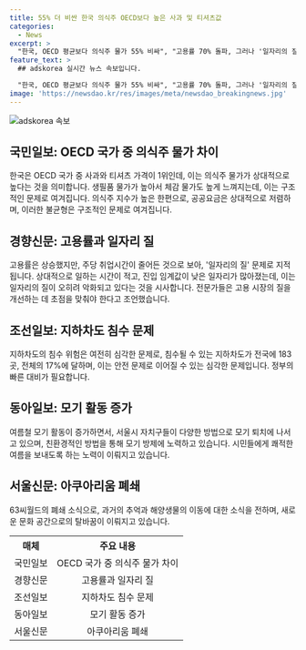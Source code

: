 ```yaml
---
title: 55% 더 비싼 한국 의식주 OECD보다 높은 사과 및 티셔츠값
categories:
  - News
excerpt: >
  "한국, OECD 평균보다 의식주 물가 55% 비싸", "고용률 70% 돌파, 그러나 '일자리의 질' 문제 제기", "183곳 지하차도가 홍수 위험, 대책 필요", "서울, 모기 활동 지수 최고치...드론으로 퇴치 시작", "'63씨월드' 이번 달 종업, 퐁피두센터 분관으로 변신" - 다양한 이슈 속 주목받는 정보를 만나보세요. (총 148자)
feature_text: >
  ## adskorea 실시간 뉴스 속보입니다.

  "한국, OECD 평균보다 의식주 물가 55% 비싸", "고용률 70% 돌파, 그러나 '일자리의 질' 문제 제기", "183곳 지하차도가 홍수 위험, 대책 필요", "서울, 모기 활동 지수 최고치...드론으로 퇴치 시작", "'63씨월드' 이번 달 종업, 퐁피두센터 분관으로 변신" - 다양한 이슈 속 주목받는 정보를 만나보세요. (총 148자)
image: 'https://newsdao.kr/res/images/meta/newsdao_breakingnews.jpg'
---
```


<p><img src="https://newsdao.kr/res/images/meta/newsdao_breakingnews.jpg" alt="adskorea 속보" /></p>

<h2 data-ke-size="size26">국민일보: OECD 국가 중 의식주 물가 차이</h2>

<p data-ke-size="size16">한국은 OECD 국가 중 사과와 티셔츠 가격이 1위인데, 이는 의식주 물가가 상대적으로 높다는 것을 의미합니다. 생필품 물가가 높아서 체감 물가도 높게 느껴지는데, 이는 구조적인 문제로 여겨집니다. 의식주 지수가 높은 한편으로, 공공요금은 상대적으로 저렴하며, 이러한 불균형은 구조적인 문제로 여겨집니다.</p>

<h2 data-ke-size="size26">경향신문: 고용률과 일자리 질</h2>

<p data-ke-size="size16">고용률은 상승했지만, 주당 취업시간이 줄어든 것으로 보아, '일자리의 질' 문제로 지적됩니다. 상대적으로 일하는 시간이 적고, 진입 임계값이 낮은 일자리가 많아졌는데, 이는 일자리의 질이 오히려 악화되고 있다는 것을 시사합니다. 전문가들은 고용 시장의 질을 개선하는 데 초점을 맞춰야 한다고 조언했습니다.</p>

<h2 data-ke-size="size26">조선일보: 지하차도 침수 문제</h2>

<p data-ke-size="size16">지하차도의 침수 위험은 여전히 심각한 문제로, 침수될 수 있는 지하차도가 전국에 183곳, 전체의 17%에 달하며, 이는 안전 문제로 이어질 수 있는 심각한 문제입니다. 정부의 빠른 대비가 필요합니다.</p>

<h2 data-ke-size="size26">동아일보: 모기 활동 증가</h2>

<p data-ke-size="size16">여름철 모기 활동이 증가하면서, 서울시 자치구들이 다양한 방법으로 모기 퇴치에 나서고 있으며, 친환경적인 방법을 통해 모기 방제에 노력하고 있습니다. 시민들에게 쾌적한 여름을 보내도록 하는 노력이 이뤄지고 있습니다.</p>

<h2 data-ke-size="size26">서울신문: 아쿠아리움 폐쇄</h2>

<p data-ke-size="size16">63씨월드의 폐쇄 소식으로, 과거의 추억과 해양생물의 이동에 대한 소식을 전하며, 새로운 문화 공간으로의 탈바꿈이 이뤄지고 있습니다.</p>

<table>
    <tbody>
        <tr>
            <th style="text-align: center;">매체</th>
            <th style="text-align: center;">주요 내용</th>
        </tr>
        <tr>
            <td style="text-align: center;">국민일보</td>
            <td style="text-align: center;">OECD 국가 중 의식주 물가 차이</td>
        </tr>
        <tr>
            <td style="text-align: center;">경향신문</td>
            <td style="text-align: center;">고용률과 일자리 질</td>
        </tr>
        <tr>
            <td style="text-align: center;">조선일보</td>
            <td style="text-align: center;">지하차도 침수 문제</td>
        </tr>
        <tr>
            <td style="text-align: center;">동아일보</td>
            <td style="text-align: center;">모기 활동 증가</td>
        </tr>
        <tr>
            <td style="text-align: center;">서울신문</td>
            <td style="text-align: center;">아쿠아리움 폐쇄</td>
        </tr>
    </tbody>
</table>

<p data-ke-size="size16">&nbsp;</p>

